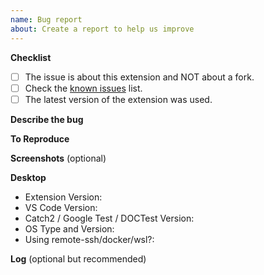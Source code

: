```yaml
---
name: Bug report
about: Create a report to help us improve
---
```


**Checklist**

- [ ] The issue is about this extension and NOT about a fork.
- [ ] Check the [known issues](https://github.com/matepek/vscode-catch2-test-adapter/blob/master/documents/support.md#known-issues) list.
- [ ] The latest version of the extension was used.

**Describe the bug**

<!--
  A clear and concise description of what the bug is.
  What was the expected behaviour and what has happened actually?
-->

**To Reproduce**

<!--
  Steps to reproduce the behavior.

  Example:
    1. Go to '...'
    2. Click on '....'
    3. Scroll down to '....'
    4. See error
-->

**Screenshots** (optional)

<!--
  If applicable, add screenshots to help explain your problem.
-->

**Desktop**

<!--
  Fill it after the ':'
-->

- Extension Version:
- VS Code Version:
- Catch2 / Google Test / DOCTest Version:
- OS Type and Version:
- Using remote-ssh/docker/wsl?:

**Log** (optional but recommended)

<!--
  https://github.com/matepek/vscode-catch2-test-adapter#getting-logs

  Attach log:
  - Set: `testMate.cpp.log.logfile`
  - Reproduce the bug.
  - Close VSCode

  _Warning_: Log probably contains file and test names too.

  PLEASE attach an extensive log. A lot of times reportes just select what they think it is important and those logs sometime not sufficient.
-->
